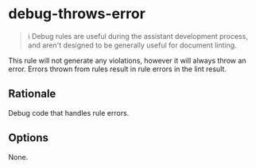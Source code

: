 # debug-throws-error

> ℹ️ Debug rules are useful during the assistant development process, and aren't designed to be
> generally useful for document linting.

This rule will not generate any violations, however it will always throw an error. Errors thrown
from rules result in rule errors in the lint result.

## Rationale

Debug code that handles rule errors.

## Options

None.
